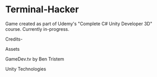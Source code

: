 # Terminal-Hacker
Game created as part of Udemy's "Complete C# Unity Developer 3D" course. Currently in-progress.

Credits-
 
Assets

GameDev.tv by Ben Tristem

Unity Technologies
